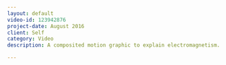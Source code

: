 ```yaml
---
layout: default
video-id: 123942876
project-date: August 2016
client: Self
category: Video
description: A composited motion graphic to explain electromagnetism.

---
```

